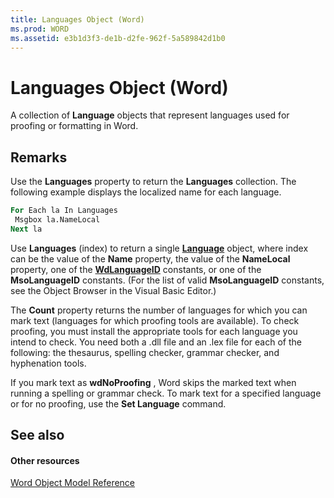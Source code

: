 ```yaml
---
title: Languages Object (Word)
ms.prod: WORD
ms.assetid: e3b1d3f3-de1b-d2fe-962f-5a589842d1b0
---
```



# Languages Object (Word)

A collection of  **Language** objects that represent languages used for proofing or formatting in Word.


## Remarks

Use the  **Languages** property to return the **Languages** collection. The following example displays the localized name for each language.


```vb
For Each la In Languages 
 Msgbox la.NameLocal 
Next la
```

Use  **Languages** (index) to return a single **[Language](language-object-word.md)** object, where index can be the value of the **Name** property, the value of the **NameLocal** property, one of the **[WdLanguageID](wdlanguageid-enumeration-word.md)** constants, or one of the **MsoLanguageID** constants. (For the list of valid **MsoLanguageID** constants, see the Object Browser in the Visual Basic Editor.)

The  **Count** property returns the number of languages for which you can mark text (languages for which proofing tools are available). To check proofing, you must install the appropriate tools for each language you intend to check. You need both a .dll file and an .lex file for each of the following: the thesaurus, spelling checker, grammar checker, and hyphenation tools.

If you mark text as  **wdNoProofing** , Word skips the marked text when running a spelling or grammar check. To mark text for a specified language or for no proofing, use the **Set Language** command.


## See also


#### Other resources


[Word Object Model Reference](http://msdn.microsoft.com/library/object-model-word-vba-reference%28Office.15%29.aspx)


